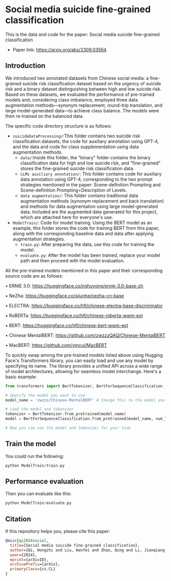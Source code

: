 # Social media suicide fine-grained classification

This is the data and code for the paper: Social media suicide fine-grained classification

* Paper link: https://arxiv.org/abs/2309.03564

## Introduction

We introduced two annotated datasets from Chinese social media: a fine-grained suicide risk classification dataset based on the urgency of suicide risk and a binary dataset distinguishing between high and low suicide risk. Based on these datasets, we evaluated the performance of pre-trained models and, considering class imbalance, employed three data augmentation methods—synonym replacement, round-trip translation, and large model-generated data—to achieve class balance. The models were then re-trained on the balanced data.

The specific code directory structure is as follows:

- `suicideDataProcessing/`:This folder contains two suicide risk classification datasets, the code for auxiliary annotation using GPT-4, and the data and code for class supplementation using data augmentation methods.
  - `data/`:Inside this folder, the "binary" folder contains the binary classification data for high and low suicide risk, and "fine-grained" stores the fine-grained suicide risk classification data.
  - `LLMs auxiliary annotation/`: This folder contains code for auxiliary data annotation using GPT-4, corresponding to the two prompt strategies mentioned in the paper: Scene-definition Prompting and Scene-definition Prompting+Description of Levels.
  - `data augmentation/`: This folder contains traditional data augmentation methods (synonym replacement and back translation) and methods for data augmentation using large model-generated data. Included are the augmented data generated for this project, which are attached here for everyone's use.
- `ModelTrain/`: Code for model training. Using the BERT model as an example, this folder stores the code for training BERT from this paper, along with the corresponding baseline data and data after applying augmentation strategies.
  - `train.py`: After preparing the data, use this code for training the model.
  - `evaluate.py`: After the model has been trained, replace your model path and then proceed with the model evaluation.

All the pre-trained models mentioned in this paper and their corresponding source code are as follows:

• ERNIE 3.0: https://huggingface.co/nghuyong/ernie-3.0-base-zh 

• NeZha: https://huggingface.co/sijunhe/nezha-cn-base 

• ELECTRA: https://huggingface.co/hfl/chinese-electra-base-discriminator 

• RoBERTa: https://huggingface.co/hfl/chinese-roberta-wwm-ext 

• BERT: https://huggingface.co/hfl/chinese-bert-wwm-ext 

• Chinese MentalBERT: https://github.com/zwzzzQAQ/Chinese-MentalBERT 

• MacBERT: https://github.com/ymcui/MacBERT

To quickly swap among the pre-trained models listed above using Hugging Face's Transformers library, you can easily load and use any model by specifying its name. The library provides a unified API across a wide range of model architectures, allowing for seamless model interchange. Here's a basic example:
```python
from transformers import BertTokenizer, BertForSequenceClassification

# Specify the model you want to use
model_name = 'zwzzz/Chinese-MentalBERT' # Change this to the model you want

# Load the model and tokenizer
tokenizer = BertTokenizer.from_pretrained(model_name)
model = BertForSequenceClassification.from_pretrained(model_name, num_labels = 11)

# Now you can use the model and tokenizer for your task

```
## Train the model
You could run the following:

```python
python ModelTrain/train.py
```

## Performance evaluation
Then you can evaluate like this:

```python
python ModelTrain/evaluate.py
```

## Citation

If this repository helps you, please cite this paper:

```bibtex
@misc{qi2024social,
  title={Social media suicide fine-grained classification},
  author={Qi, Hongzhi and Liu, Hanfei and Zhao, Qing and Li, Jianqiang and Zhai, Wei and Yang, Bing Xiang and Fu, Guanghui},
  year={2024},
  eprint={arXivID},
  archivePrefix={arXiv},
  primaryClass={cs.CL}
}

```
